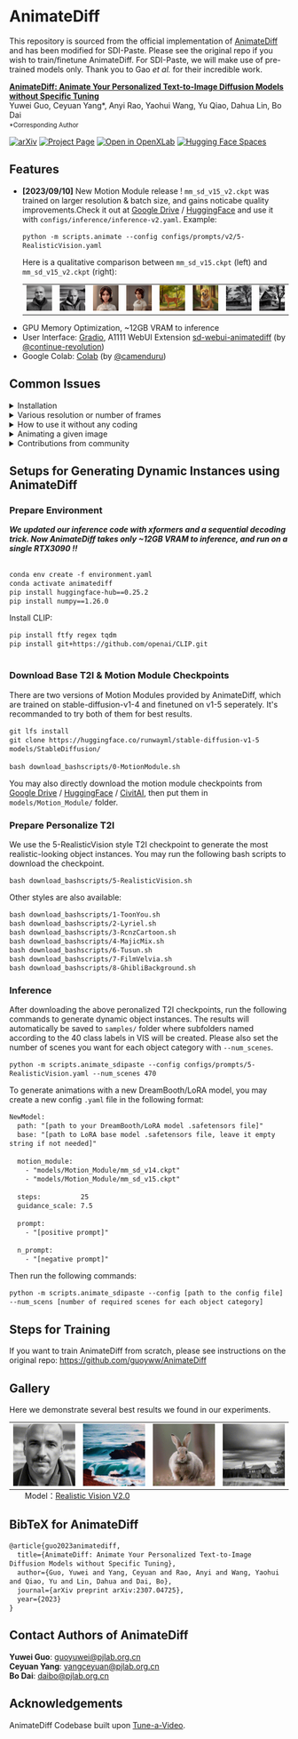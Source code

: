 # AnimateDiff

This repository is sourced from the official implementation of [AnimateDiff](https://arxiv.org/abs/2307.04725) and has been modified for SDI-Paste. Please see the original repo if you wish to train/finetune AnimateDiff. For SDI-Paste, we will make use of pre-trained models only. Thank you to Gao _et al._ for their incredible work.

**[AnimateDiff: Animate Your Personalized Text-to-Image Diffusion Models without Specific Tuning](https://arxiv.org/abs/2307.04725)**
</br>
Yuwei Guo,
Ceyuan Yang*,
Anyi Rao,
Yaohui Wang,
Yu Qiao,
Dahua Lin,
Bo Dai
<p style="font-size: 0.8em; margin-top: -1em">*Corresponding Author</p>

<!-- [Arxiv Report](https://arxiv.org/abs/2307.04725) | [Project Page](https://animatediff.github.io/) -->
[![arXiv](https://img.shields.io/badge/arXiv-2307.04725-b31b1b.svg)](https://arxiv.org/abs/2307.04725)
[![Project Page](https://img.shields.io/badge/Project-Website-green)](https://animatediff.github.io/)
[![Open in OpenXLab](https://cdn-static.openxlab.org.cn/app-center/openxlab_app.svg)](https://openxlab.org.cn/apps/detail/Masbfca/AnimateDiff)
[![Hugging Face Spaces](https://img.shields.io/badge/%F0%9F%A4%97%20Hugging%20Face-Spaces-yellow)](https://huggingface.co/spaces/guoyww/AnimateDiff)

## Features
- **[2023/09/10]** New Motion Module release ! `mm_sd_v15_v2.ckpt` was trained on larger resolution & batch size, and gains noticabe quality improvements.Check it out at [Google Drive](https://drive.google.com/drive/folders/1EqLC65eR1-W-sGD0Im7fkED6c8GkiNFI?usp=sharing) / [HuggingFace](https://huggingface.co/guoyww/animatediff) and use it with `configs/inference/inference-v2.yaml`. Example:
  ```
  python -m scripts.animate --config configs/prompts/v2/5-RealisticVision.yaml
  ```
  Here is a qualitative comparison between `mm_sd_v15.ckpt` (left) and `mm_sd_v15_v2.ckpt` (right):
  <table class="center">
      <tr>
      <td><img src="__assets__/animations/compare/old_0.gif"></td>
      <td><img src="__assets__/animations/compare/new_0.gif"></td>
      <td><img src="__assets__/animations/compare/old_1.gif"></td>
      <td><img src="__assets__/animations/compare/new_1.gif"></td>
      <td><img src="__assets__/animations/compare/old_2.gif"></td>
      <td><img src="__assets__/animations/compare/new_2.gif"></td>
      <td><img src="__assets__/animations/compare/old_3.gif"></td>
      <td><img src="__assets__/animations/compare/new_3.gif"></td>
      </tr>
  </table>
- GPU Memory Optimization, ~12GB VRAM to inference
- User Interface: [Gradio](#gradio-demo), A1111 WebUI Extension [sd-webui-animatediff](https://github.com/continue-revolution/sd-webui-animatediff) (by [@continue-revolution](https://github.com/continue-revolution))
- Google Colab: [Colab](https://colab.research.google.com/github/camenduru/AnimateDiff-colab/blob/main/AnimateDiff_colab.ipynb) (by [@camenduru](https://github.com/camenduru))

## Common Issues
<details>
<summary>Installation</summary>

Please ensure the installation of [xformer](https://github.com/facebookresearch/xformers) that is applied to reduce the inference memory.
</details>


<details>
<summary>Various resolution or number of frames</summary>
Currently, we recommend users to generate animation with 16 frames and 512 resolution that are aligned with our training settings. Notably, various resolution/frames may affect the quality more or less. 
</details>


<details>
<summary>How to use it without any coding</summary>

1) Get lora models: train lora model with [A1111](https://github.com/continue-revolution/sd-webui-animatediff) based on a collection of your own favorite images (e.g., tutorials [English](https://www.youtube.com/watch?v=mfaqqL5yOO4), [Japanese](https://www.youtube.com/watch?v=N1tXVR9lplM), [Chinese](https://www.bilibili.com/video/BV1fs4y1x7p2/)) 
or download Lora models from [Civitai](https://civitai.com/).

2) Animate lora models: using gradio interface or A1111 
(e.g., tutorials [English](https://github.com/continue-revolution/sd-webui-animatediff), [Japanese](https://www.youtube.com/watch?v=zss3xbtvOWw), [Chinese](https://941ai.com/sd-animatediff-webui-1203.html)) 

3) Be creative togther with other techniques, such as, super resolution, frame interpolation, music generation, etc.
</details>


<details>
<summary>Animating a given image</summary>

We totally agree that animating a given image is an appealing feature, which we would try to support officially in future. For now, you may enjoy other efforts from the [talesofai](https://github.com/talesofai/AnimateDiff).  
</details>

<details>
<summary>Contributions from community</summary>
Contributions are always welcome!! The <code>dev</code> branch is for community contributions. As for the main branch, we would like to align it with the original technical report :)
</details>


## Setups for Generating Dynamic Instances using AnimateDiff

### Prepare Environment

***We updated our inference code with xformers and a sequential decoding trick. Now AnimateDiff takes only ~12GB VRAM to inference, and run on a single RTX3090 !!***


[//]: # (git clone https://github.com/guoyww/AnimateDiff.git)
[//]: # (cd AnimateDiff)
```

conda env create -f environment.yaml
conda activate animatediff
pip install huggingface-hub==0.25.2
pip install numpy==1.26.0 
```
Install CLIP:
```
pip install ftfy regex tqdm
pip install git+https://github.com/openai/CLIP.git


```

### Download Base T2I & Motion Module Checkpoints
There are two versions of Motion Modules provided by AnimateDiff, which are trained on stable-diffusion-v1-4 and finetuned on v1-5 seperately.
It's recommanded to try both of them for best results.
```
git lfs install
git clone https://huggingface.co/runwayml/stable-diffusion-v1-5 models/StableDiffusion/

bash download_bashscripts/0-MotionModule.sh
```
You may also directly download the motion module checkpoints from [Google Drive](https://drive.google.com/drive/folders/1EqLC65eR1-W-sGD0Im7fkED6c8GkiNFI?usp=sharing) / [HuggingFace](https://huggingface.co/guoyww/animatediff) / [CivitAI](https://civitai.com/models/108836), then put them in `models/Motion_Module/` folder.

### Prepare Personalize T2I

[//]: # (Here we provide inference configs for 6 demo T2I on CivitAI.)

We use the 5-RealisticVision style T2I checkpoint to generate the most realistic-looking object instances.
You may run the following bash scripts to download the checkpoint.
```
bash download_bashscripts/5-RealisticVision.sh
```
Other styles are also available:
```
bash download_bashscripts/1-ToonYou.sh
bash download_bashscripts/2-Lyriel.sh
bash download_bashscripts/3-RcnzCartoon.sh
bash download_bashscripts/4-MajicMix.sh
bash download_bashscripts/6-Tusun.sh
bash download_bashscripts/7-FilmVelvia.sh
bash download_bashscripts/8-GhibliBackground.sh
```

### Inference
After downloading the above peronalized T2I checkpoints, run the following commands to generate dynamic object instances. The results will automatically be saved to `samples/` folder where subfolders named according to the 40 class labels in VIS will be created. Please also set the number of scenes you want for each object category with `--num_scenes`.
```
python -m scripts.animate_sdipaste --config configs/prompts/5-RealisticVision.yaml --num_scenes 470
```

To generate animations with a new DreamBooth/LoRA model, you may create a new config `.yaml` file in the following format:
```
NewModel:
  path: "[path to your DreamBooth/LoRA model .safetensors file]"
  base: "[path to LoRA base model .safetensors file, leave it empty string if not needed]"

  motion_module:
    - "models/Motion_Module/mm_sd_v14.ckpt"
    - "models/Motion_Module/mm_sd_v15.ckpt"
    
  steps:          25
  guidance_scale: 7.5

  prompt:
    - "[positive prompt]"

  n_prompt:
    - "[negative prompt]"
```
Then run the following commands:
```
python -m scripts.animate_sdipaste --config [path to the config file] --num_scens [number of required scenes for each object category]
```


## Steps for Training

If you want to train AnimateDiff from scratch, please see instructions on the original repo: https://github.com/guoyww/AnimateDiff


[//]: # (### Dataset)

[//]: # (Before training, download the videos files and the `.csv` annotations of [WebVid10M]&#40;https://maxbain.com/webvid-dataset/&#41; to the local mechine.)

[//]: # (Note that our examplar training script requires all the videos to be saved in a single folder. You may change this by modifying `animatediff/data/dataset.py`.)

[//]: # ()
[//]: # (### Configuration)

[//]: # (After dataset preparations, update the below data paths in the config `.yaml` files in `configs/training/` folder:)

[//]: # (```)

[//]: # (train_data:)

[//]: # (  csv_path:     [Replace with .csv Annotation File Path])

[//]: # (  video_folder: [Replace with Video Folder Path])

[//]: # (  sample_size:  256)

[//]: # (```)

[//]: # (Other training parameters &#40;lr, epochs, validation settings, etc.&#41; are also included in the config files.)

[//]: # ()
[//]: # (### Training)

[//]: # (To train motion modules)

[//]: # (```)

[//]: # (torchrun --nnodes=1 --nproc_per_node=1 train.py --config configs/training/training.yaml)

[//]: # (```)

[//]: # ()
[//]: # (To finetune the unet's image layers)

[//]: # (```)

[//]: # (torchrun --nnodes=1 --nproc_per_node=1 train.py --config configs/training/image_finetune.yaml)

[//]: # (```)

[//]: # ()
[//]: # ()
[//]: # (## Gradio Demo)

[//]: # (We have created a Gradio demo to make AnimateDiff easier to use. To launch the demo, please run the following commands:)

[//]: # (```)

[//]: # (conda activate animatediff)

[//]: # (python app.py)

[//]: # (```)

[//]: # (By default, the demo will run at `localhost:7860`.)

[//]: # (<br><img src="__assets__/figs/gradio.jpg" style="width: 50em; margin-top: 1em">)

[//]: # ()
## Gallery
Here we demonstrate several best results we found in our experiments.

[//]: # (<table class="center">)

[//]: # (    <tr>)

[//]: # (    <td><img src="__assets__/animations/model_01/01.gif"></td>)

[//]: # (    <td><img src="__assets__/animations/model_01/02.gif"></td>)

[//]: # (    <td><img src="__assets__/animations/model_01/03.gif"></td>)

[//]: # (    <td><img src="__assets__/animations/model_01/04.gif"></td>)

[//]: # (    </tr>)

[//]: # (</table>)

[//]: # (<p style="margin-left: 2em; margin-top: -1em">Model：<a href="https://civitai.com/models/30240/toonyou">ToonYou</a></p>)

[//]: # (<table>)

[//]: # (    <tr>)

[//]: # (    <td><img src="__assets__/animations/model_02/01.gif"></td>)

[//]: # (    <td><img src="__assets__/animations/model_02/02.gif"></td>)

[//]: # (    <td><img src="__assets__/animations/model_02/03.gif"></td>)

[//]: # (    <td><img src="__assets__/animations/model_02/04.gif"></td>)

[//]: # (    </tr>)

[//]: # (</table>)

[//]: # (<p style="margin-left: 2em; margin-top: -1em">Model：<a href="https://civitai.com/models/4468/counterfeit-v30">Counterfeit V3.0</a></p>)

<table>
    <tr>
    <td><img src="__assets__/animations/model_03/01.gif"></td>
    <td><img src="__assets__/animations/model_03/02.gif"></td>
    <td><img src="__assets__/animations/model_03/03.gif"></td>
    <td><img src="__assets__/animations/model_03/04.gif"></td>
    </tr>
</table>
<p style="margin-left: 2em; margin-top: -1em">Model：<a href="https://civitai.com/models/4201/realistic-vision-v20">Realistic Vision V2.0</a></p>

[//]: # (<table>)

[//]: # (    <tr>)

[//]: # (    <td><img src="__assets__/animations/model_04/01.gif"></td>)

[//]: # (    <td><img src="__assets__/animations/model_04/02.gif"></td>)

[//]: # (    <td><img src="__assets__/animations/model_04/03.gif"></td>)

[//]: # (    <td><img src="__assets__/animations/model_04/04.gif"></td>)

[//]: # (    </tr>)

[//]: # (</table>)

[//]: # (<p style="margin-left: 2em; margin-top: -1em">Model： <a href="https://civitai.com/models/43331/majicmix-realistic">majicMIX Realistic</a></p>)

[//]: # ()
[//]: # (<table>)

[//]: # (    <tr>)

[//]: # (    <td><img src="__assets__/animations/model_05/01.gif"></td>)

[//]: # (    <td><img src="__assets__/animations/model_05/02.gif"></td>)

[//]: # (    <td><img src="__assets__/animations/model_05/03.gif"></td>)

[//]: # (    <td><img src="__assets__/animations/model_05/04.gif"></td>)

[//]: # (    </tr>)

[//]: # (</table>)

[//]: # (<p style="margin-left: 2em; margin-top: -1em">Model：<a href="https://civitai.com/models/66347/rcnz-cartoon-3d">RCNZ Cartoon</a></p>)

[//]: # ()
[//]: # (<table>)

[//]: # (    <tr>)

[//]: # (    <td><img src="__assets__/animations/model_06/01.gif"></td>)

[//]: # (    <td><img src="__assets__/animations/model_06/02.gif"></td>)

[//]: # (    <td><img src="__assets__/animations/model_06/03.gif"></td>)

[//]: # (    <td><img src="__assets__/animations/model_06/04.gif"></td>)

[//]: # (    </tr>)

[//]: # (</table>)

[//]: # (<p style="margin-left: 2em; margin-top: -1em">Model：<a href="https://civitai.com/models/33208/filmgirl-film-grain-lora-and-loha">FilmVelvia</a></p>)

[//]: # (#### Community Cases)

[//]: # (Here are some samples contributed by the community artists. Create a Pull Request if you would like to show your results here😚.)

[//]: # ()
[//]: # (<table>)

[//]: # (    <tr>)

[//]: # (    <td><img src="__assets__/animations/model_07/init.jpg"></td>)

[//]: # (    <td><img src="__assets__/animations/model_07/01.gif"></td>)

[//]: # (    <td><img src="__assets__/animations/model_07/02.gif"></td>)

[//]: # (    <td><img src="__assets__/animations/model_07/03.gif"></td>)

[//]: # (    <td><img src="__assets__/animations/model_07/04.gif"></td>)

[//]: # (    </tr>)

[//]: # (</table>)

[//]: # (<p style="margin-left: 2em; margin-top: -1em">)

[//]: # (Character Model：<a href="https://civitai.com/models/13237/genshen-impact-yoimiya">Yoimiya</a> )

[//]: # (&#40;with an initial reference image, see <a href="https://github.com/talesofai/AnimateDiff">WIP fork</a> for the extended implementation.&#41;)

[//]: # ()
[//]: # ()
[//]: # (<table>)

[//]: # (    <tr>)

[//]: # (    <td><img src="__assets__/animations/model_08/01.gif"></td>)

[//]: # (    <td><img src="__assets__/animations/model_08/02.gif"></td>)

[//]: # (    <td><img src="__assets__/animations/model_08/03.gif"></td>)

[//]: # (    <td><img src="__assets__/animations/model_08/04.gif"></td>)

[//]: # (    </tr>)

[//]: # (</table>)

[//]: # (<p style="margin-left: 2em; margin-top: -1em">)

[//]: # (Character Model：<a href="https://civitai.com/models/9850/paimon-genshin-impact">Paimon</a>;)

[//]: # (Pose Model：<a href="https://civitai.com/models/107295/or-holdingsign">Hold Sign</a></p>)

## BibTeX for AnimateDiff
```
@article{guo2023animatediff,
  title={AnimateDiff: Animate Your Personalized Text-to-Image Diffusion Models without Specific Tuning},
  author={Guo, Yuwei and Yang, Ceyuan and Rao, Anyi and Wang, Yaohui and Qiao, Yu and Lin, Dahua and Dai, Bo},
  journal={arXiv preprint arXiv:2307.04725},
  year={2023}
}
```

## Contact Authors of AnimateDiff 
**Yuwei Guo**: [guoyuwei@pjlab.org.cn](mailto:guoyuwei@pjlab.org.cn)  
**Ceyuan Yang**: [yangceyuan@pjlab.org.cn](mailto:yangceyuan@pjlab.org.cn)  
**Bo Dai**: [daibo@pjlab.org.cn](mailto:daibo@pjlab.org.cn)

## Acknowledgements 
AnimateDiff Codebase built upon [Tune-a-Video](https://github.com/showlab/Tune-A-Video).
